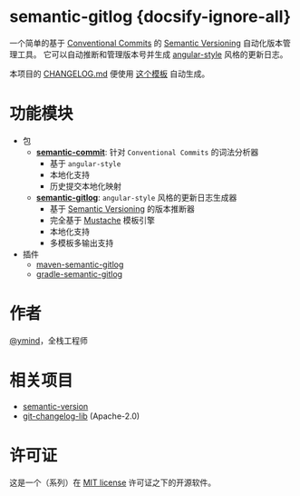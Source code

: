 # semantic-gitlog {docsify-ignore-all}

一个简单的基于 [Conventional Commits][2] 的 [Semantic Versioning][1] 自动化版本管理工具。
它可以自动推断和管理版本号并生成 [angular-style][3] 风格的更新日志。

本项目的 [CHANGELOG.md][4] 便使用 [这个模板][5] 自动生成。

# 功能模块

* 包
  - **[semantic-commit][11]**: 针对 `Conventional Commits` 的词法分析器
    - 基于 `angular-style`
    - 本地化支持
    - 历史提交本地化映射
  - **[semantic-gitlog][12]**: `angular-style` 风格的更新日志生成器
    - 基于 [Semantic Versioning][1] 的版本推断器
    - 完全基于 [Mustache][10] 模板引擎
    - 本地化支持
    - 多模板多输出支持
* 插件
  - [maven-semantic-gitlog][13]
  - [gradle-semantic-gitlog][14]

# 作者

[@ymind][6]，全栈工程师

# 相关项目

* [semantic-version][7]
* [git-changelog-lib][8] (Apache-2.0)

# 许可证

这是一个（系列）在 [MIT license][9] 许可证之下的开源软件。

[1]: https://semver.org/
[2]: https://conventionalcommits.org
[3]: https://github.com/angular/components/blob/master/CONTRIBUTING.md
[4]: https://github.com/ymind/semantic-gitlog/blob/master/CHANGELOG.md
[5]: https://github.com/ymind/semantic-gitlog/blob/master/config/gitlog/CHANGELOG.tpl.md
[6]: https://github.com/ymind
[7]: https://github.com/skuzzle/semantic-version
[8]: https://github.com/tomasbjerre/git-changelog-lib
[9]: https://opensource.org/licenses/MIT
[10]: http://mustache.github.io/
[11]: https://github.com/ymind/semantic-commit
[12]: https://github.com/ymind/semantic-gitlog
[13]: https://github.com/ymind/maven-semantic-gitlog
[14]: https://github.com/ymind/gradle-semantic-gitlog
